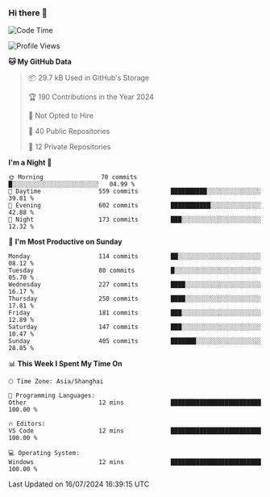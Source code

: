 ### Hi there 👋

<!--
**robinWongM/robinWongM** is a ✨ _special_ ✨ repository because its `README.md` (this file) appears on your GitHub profile.

Here are some ideas to get you started:

- 🔭 I’m currently working on ...
- 🌱 I’m currently learning ...
- 👯 I’m looking to collaborate on ...
- 🤔 I’m looking for help with ...
- 💬 Ask me about ...
- 📫 How to reach me: ...
- 😄 Pronouns: ...
- ⚡ Fun fact: ...
-->

<!--START_SECTION:waka-->
![Code Time](http://img.shields.io/badge/Code%20Time-255%20hrs%2043%20mins-blue)

![Profile Views](http://img.shields.io/badge/Profile%20Views-1-blue)

**🐱 My GitHub Data** 

> 📦 29.7 kB Used in GitHub's Storage 
 > 
> 🏆 190 Contributions in the Year 2024
 > 
> 🚫 Not Opted to Hire
 > 
> 📜 40 Public Repositories 
 > 
> 🔑 12 Private Repositories 
 > 
**I'm a Night 🦉** 

```text
🌞 Morning                70 commits          █░░░░░░░░░░░░░░░░░░░░░░░░   04.99 % 
🌆 Daytime                559 commits         ██████████░░░░░░░░░░░░░░░   39.81 % 
🌃 Evening                602 commits         ███████████░░░░░░░░░░░░░░   42.88 % 
🌙 Night                  173 commits         ███░░░░░░░░░░░░░░░░░░░░░░   12.32 % 
```
📅 **I'm Most Productive on Sunday** 

```text
Monday                   114 commits         ██░░░░░░░░░░░░░░░░░░░░░░░   08.12 % 
Tuesday                  80 commits          █░░░░░░░░░░░░░░░░░░░░░░░░   05.70 % 
Wednesday                227 commits         ████░░░░░░░░░░░░░░░░░░░░░   16.17 % 
Thursday                 250 commits         ████░░░░░░░░░░░░░░░░░░░░░   17.81 % 
Friday                   181 commits         ███░░░░░░░░░░░░░░░░░░░░░░   12.89 % 
Saturday                 147 commits         ███░░░░░░░░░░░░░░░░░░░░░░   10.47 % 
Sunday                   405 commits         ███████░░░░░░░░░░░░░░░░░░   28.85 % 
```


📊 **This Week I Spent My Time On** 

```text
🕑︎ Time Zone: Asia/Shanghai

💬 Programming Languages: 
Other                    12 mins             █████████████████████████   100.00 % 

🔥 Editors: 
VS Code                  12 mins             █████████████████████████   100.00 % 

💻 Operating System: 
Windows                  12 mins             █████████████████████████   100.00 % 
```


 Last Updated on 16/07/2024 16:39:15 UTC
<!--END_SECTION:waka-->
